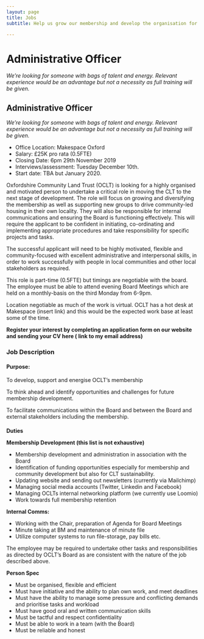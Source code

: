 ```yaml
---
layout: page
title: Jobs
subtitle: Help us grow our membership and develop the organisation for its next phase.

---
```

# Administrative Officer

_We’re looking for someone with bags of talent and energy. Relevant experience would be an advantage but not a necessity as full training will be given._

<div class="pullout-box">

<h2>Administrative Officer</h2> 

_We’re looking for someone with bags of talent and energy. Relevant experience would be an advantage but not a necessity as full training will be given._

<ul> <li>Office Location: Makespace Oxford</li> 

<li>Salary: £25K pro rata (0.5FTE)</li> 

<li>Closing Date: 6pm 29th November 2019</li> 

<li>Interviews/assessment: Tuesday December 10th.</li> 

<li>Start date: TBA but January 2020.</li>

</ul> 

</div>

Oxfordshire Community Land Trust (OCLT) is looking for a highly organised and motivated person to undertake a critical role in moving the CLT to the next stage of development. The role will focus on growing and diversifying the membership as well as supporting new groups to drive community-led housing in their own locality. They will also be responsible for internal communications and ensuring the Board is functioning effectively. This will require the applicant to be confident in initiating, co-ordinating and implementing appropriate procedures and take responsibility for specific projects and tasks.

The successful applicant will need to be highly motivated, flexible and community-focused with excellent administrative and interpersonal skills, in order to work successfully with people in local communities and other local stakeholders as required.

This role is part-time (0.5FTE) but timings are negotiable with the board. The employee must be able to attend evening Board Meetings which are held on a monthly-basis on the third Monday from 6-9pm.

Location negotiable as much of the work is virtual. OCLT has a hot desk at Makespace (insert link) and this would be the expected work base at least some of the time.

**Register your interest by completing an application form on our website and sending your CV here ( link to my email address)**

### **Job Description**

#### **Purpose:**

To develop, support and energise OCLT’s membership

To think ahead and identify opportunities and challenges for future membership development.

To facilitate communications within the Board and between the Board and external stakeholders including the membership.

#### 

**Duties**

**Membership Development (this list is not exhaustive)**

* Membership development and administration in association with the Board
* Identification of funding opportunities especially for membership and community development but also for CLT sustainability.
* Updating website and sending out newsletters (currently via Mailchimp)
* Managing social media accounts (Twitter, Linkedin and Facebook)
* Managing OCLTs internal networking platform (we currently use Loomio)
* Work towards full membership retention

**Internal Comms:**

* Working with the Chair, preparation of Agenda for Board Meetings
* Minute taking at BM and maintenance of minute file
* Utilize computer systems to run file-storage, pay bills etc.

The employee may be required to undertake other tasks and responsibilities as directed by OCLT’s Board as are consistent with the nature of the job described above.

**Person Spec**

* Must be organised, flexible and efficient
* Must have initiative and the ability to plan own work, and meet deadlines
* Must have the ability to manage some pressure and conflicting demands and prioritise tasks and workload
* Must have good oral and written communication skills
* Must be tactful and respect confidentiality
* Must be able to work in a team (with the Board)
* Must be reliable and honest